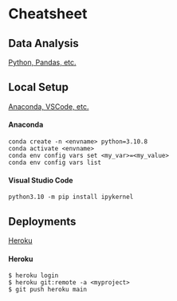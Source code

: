 # Cheatsheet

## Data Analysis
[Python, Pandas, etc.](https://github.com/travisdharry/Cheatsheet/blob/main/DataAnalysis.ipynb)


## Local Setup
[Anaconda, VSCode, etc.](https://github.com/travisdharry/Cheatsheet/blob/main/LocalSetup.md)

#### Anaconda  
`conda create -n <envname> python=3.10.8`  
`conda activate <envname>`  
`conda env config vars set <my_var>=<my_value>`  
`conda env config vars list`  

#### Visual Studio Code
`python3.10 -m pip install ipykernel`   


## Deployments
[Heroku](https://github.com/travisdharry/Cheatsheet/blob/main/Deployments.md)

#### Heroku 
`$ heroku login`  
`$ heroku git:remote -a <myproject>`  
`$ git push heroku main`  


